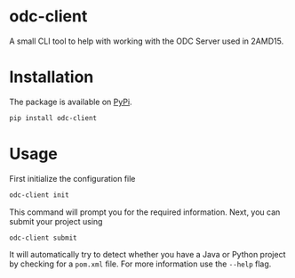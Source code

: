 # odc-client

A small CLI tool to help with working with the ODC Server used in 2AMD15.

# Installation

The package is available on [PyPi](https://pypi.org/project/odc-client/).

```bash
pip install odc-client
```

# Usage

First initialize the configuration file

```bash
odc-client init
```

This command will prompt you for the required information. Next, you can submit your project using

```bash
odc-client submit
```

It will automatically try to detect whether you have a Java or Python project by checking for a `pom.xml` file.
For more information use the `--help` flag.
